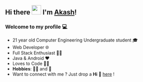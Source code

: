 ## Hi there <img src="https://raw.githubusercontent.com/MartinHeinz/MartinHeinz/master/wave.gif" width="30px"> I'm [Akash](https://patilaakash.github.io/)!

### Welcome to my profile 💻

* 21 year old Computer Engineering Undergraduate student 🎓
* Web Developer 🌐
* Full Stack Enthusiast  👨‍💻
* Java & Android ❤
* Loves to Code 👨‍💻
* **Hobbies**: 🚴‍♂️ and 🏏 
* Want to connect with me ? Just drop a **Hi** 👋 [here](www.linkedin.com/in/akash57) !

